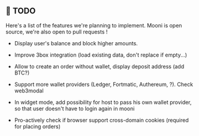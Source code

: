 ## 💭 TODO

Here's a list of the features we're planning to implement. Mooni is open source, we're also open to pull requests !

* Display user's balance and block higher amounts.
* Improve 3box integration (load existing data, don't replace if empty...)
* Allow to create an order without wallet, display deposit address (add BTC?)
* Support more wallet providers \(Ledger, Fortmatic, Authereum, ?\). Check web3modal
* In widget mode, add possibility for host to pass his own wallet provider, so that user doesn't have to login again in mooni

* Pro-actively check if browser support cross-domain cookies (required for placing orders)
